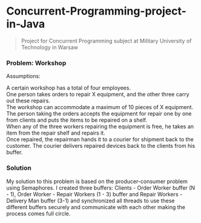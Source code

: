 # Concurrent-Programming-project-in-Java
> Project for Concurrent Programming subject at Military University of Technology in Warsaw

### Problem: Workshop
Assumptions:

A certain workshop has a total of four employees. <br>
One person takes orders to repair X equipment, and the other three carry out these repairs. <br>
The workshop can accommodate a maximum of 10 pieces of X equipment. <br>
The person taking the orders accepts the equipment for repair one by one from clients and puts the items to be repaired on a shelf. <br>
When any of the three workers repairing the equipment is free, he takes an item from the repair shelf and repairs it. <br>
Once repaired, the repairman hands it to a courier for shipment back to the customer. 
The courier delivers repaired devices back to the clients from his buffer.

### Solution
My solution to this problem is based on the producer-consumer problem using Semaphores.
I created three buffers: Clients - Order Worker buffer (N - 1), Order Worker - Repair Workers (1 - 3) buffer and Repair Workers - Delivery Man buffer (3-1) and synchronized all threads to use these different buffers securely and communicate with each other making the process comes full circle.
